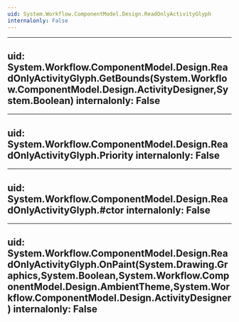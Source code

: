 ```yaml
---
uid: System.Workflow.ComponentModel.Design.ReadOnlyActivityGlyph
internalonly: False
---
```


---
uid: System.Workflow.ComponentModel.Design.ReadOnlyActivityGlyph.GetBounds(System.Workflow.ComponentModel.Design.ActivityDesigner,System.Boolean)
internalonly: False
---

---
uid: System.Workflow.ComponentModel.Design.ReadOnlyActivityGlyph.Priority
internalonly: False
---

---
uid: System.Workflow.ComponentModel.Design.ReadOnlyActivityGlyph.#ctor
internalonly: False
---

---
uid: System.Workflow.ComponentModel.Design.ReadOnlyActivityGlyph.OnPaint(System.Drawing.Graphics,System.Boolean,System.Workflow.ComponentModel.Design.AmbientTheme,System.Workflow.ComponentModel.Design.ActivityDesigner)
internalonly: False
---
